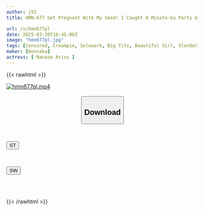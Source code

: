 ```yaml
---
author: j91
title: HMN-677 Get Pregnant With My Seed! I Caught A Minato-ku Party Girl Who Made Fun Of My Trash Room, And Used An Aphrodisiac To Hold Her In My Arms Until Her Sperm Started Flowing Back. Nanase Alice

url: /v/hmn677pl
date: 2025-03-20T16:45:00Z
image: "hmn677pl.jpg"
tags: [Censored, Creampie, Solowork, Big Tits, Beautiful Girl, Slender, Cuckold	]
maker: [Honnaka]
actress: [ Nanase Arisu ]
---
```



{{< rawhtml >}}

<div class="video" data-videoid="QkxGwyw976S0l1o">
    <a href="javascript:;">
        <img src="/v/hmn677pl/hmn677pl.jpg" width="WIDTH" height="HEIGHT" alt="hmn677pl.mp4" loading="lazy">
    </a>
</div>

<script type="text/javascript" src="https://j91.asia/asset/on-demand-st.js"></script>

<br>
  <link rel="stylesheet" href="https://j91.asia/asset/bs5.css">
  
  <center>
  <button class="btn btn-primary" type="button" data-bs-toggle="collapse" data-bs-target=".multi-collapse" aria-expanded="false" aria-controls="multiCollapseExample1 multiCollapseExample2"><h2>Download</h2></button></center>
</p>
<div class="row">
  <div class="col">
    <div class="collapse multi-collapse" id="multiCollapseExample1">
      <div class="card card-body">
	      	      <br>
<div class="buttons">  
<p><a href="/v/hmn677pl/st.html" target="_blank"><button class="btn-hover color-3"><i class="fa fa-download"></i> ST</button></a></p></div>
    </div>
  </div>
</div>
  <div class="col">
    <div class="collapse multi-collapse" id="multiCollapseExample2">
      <div class="card card-body">
	      <br>
<div class="buttons">
<p><a href="/v/hmn677pl/sw.html" target="_blank"><button class="btn-hover color-2"><i class="fa fa-download"></i> SW</button></a></p></div>
<br><br>
      </div>
    </div>
  </div>
</div>

{{< /rawhtml >}}